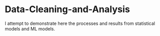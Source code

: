 # Data-Cleaning-and-Analysis
I attempt to demonstrate here the processes and results from statistical models and ML models. 
